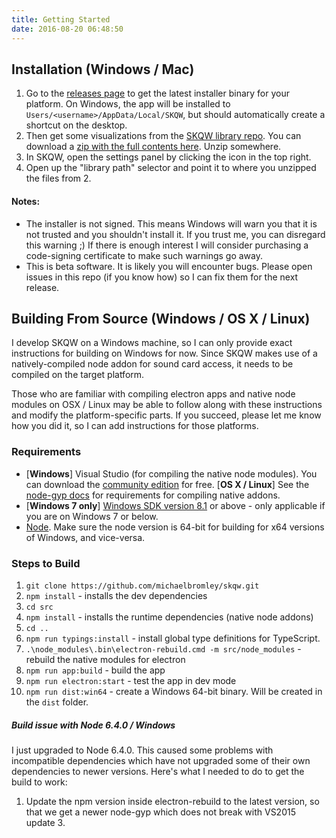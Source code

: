 ```yaml
---
title: Getting Started
date: 2016-08-20 06:48:50
---
```


## Installation (Windows / Mac)

1. Go to the [releases page](https://github.com/michaelbromley/skqw/releases) to get the latest installer binary for your platform. On Windows, the app will be installed to `Users/<username>/AppData/Local/SKQW`, but should automatically create a shortcut on the desktop.
2. Then get some visualizations from the [SKQW library repo](https://github.com/michaelbromley/skqw-library). You can download a [zip with the full contents here](https://github.com/michaelbromley/skqw-library/archive/master.zip). Unzip somewhere.
3. In SKQW, open the settings panel by clicking the icon in the top right.
4. Open up the "library path" selector and point it to where you unzipped the files from 2.

#### Notes:
* The installer is not signed. This means Windows will warn you that it is not trusted and you shouldn't install it. If you trust me, you can disregard this warning ;) If there is enough interest I will consider purchasing a code-signing certificate to make such warnings go away.
* This is beta software. It is likely you will encounter bugs. Please open issues in this repo (if you know how) so I can fix them for the next release.

## Building From Source (Windows / OS X / Linux)

I develop SKQW on a Windows machine, so I can only provide exact instructions for building on Windows for now. Since SKQW makes use of a natively-compiled node addon for sound card access, it needs to be compiled on the target platform.

Those who are familiar with compiling electron apps and native node modules on OSX / Linux may be able to follow along with these instructions and modify the platform-specific parts. If you succeed, please let me know how you did it, so I can add instructions for those platforms.

### Requirements

- [**Windows**] Visual Studio (for compiling the native node modules). You can download the [community edition](https://www.visualstudio.com/en-us/products/visual-studio-community-vs.aspx) for free. [**OS X / Linux**] See the [node-gyp docs](https://github.com/nodejs/node-gyp#installation) for requirements for compiling native addons.
- [**Windows 7 only**] [Windows SDK version 8.1](https://developer.microsoft.com/en-us/windows/downloads/windows-8-1-sdk) or above - only applicable if you are on Windows 7 or below.
- [Node](https://nodejs.org/en/). Make sure the node version is 64-bit for building for x64 versions of Windows, and vice-versa.

### Steps to Build

1. `git clone https://github.com/michaelbromley/skqw.git`
2. `npm install` - installs the dev dependencies
3. `cd src`
4. `npm install` - installs the runtime dependencies (native node addons)
5. `cd ..`
7. `npm run typings:install` - install global type definitions for TypeScript.
6. `.\node_modules\.bin\electron-rebuild.cmd -m src/node_modules` - rebuild the native modules for electron
7. `npm run app:build` - build the app
8. `npm run electron:start` - test the app in dev mode
9. `npm run dist:win64` - create a Windows 64-bit binary. Will be created in the `dist` folder.

##### Build issue with Node 6.4.0 / Windows

I just upgraded to Node 6.4.0. This caused some problems with incompatible dependencies which have not upgraded some of their own dependencies to newer versions. Here's what I needed to do to get the build to work:

1. Update the npm version inside electron-rebuild to the latest version, so that we get a newer node-gyp which does not break with VS2015 update 3.
